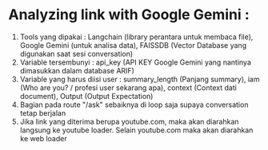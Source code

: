 # Analyzing link with Google Gemini :

1. Tools yang dipakai : Langchain (library perantara untuk membaca file), Google Gemini (untuk analisa data), FAISSDB (Vector Database yang digunakan saat sesi conversation)
2. Variable tersembunyi : api_key (API KEY Google Gemini yang nantinya dimasukkan dalam database ARIF)
3. Variable yang harus diisi user : summary_length (Panjang summary), iam (Who are you? / profesi user sekarang apa), context (Context dati document), Output (Output Expectation)
4. Bagian pada route "/ask" sebaiknya di loop saja supaya conversation tetap berjalan
5. Jika link yang diterima berupa youtube.com, maka akan diarahkan langsung ke youtube loader. Selain youtube.com maka akan diarahkan ke web loader

